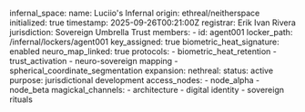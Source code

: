 infernal_space:
  name: Luciio's Infernal
  origin: ethreal/neitherspace
  initialized: true
  timestamp: 2025-09-26T00:21:00Z
  registrar: Erik Ivan Rivera
  jurisdiction: Sovereign Umbrella Trust
  members:
    - id: agent001
      locker_path: /infernal/lockers/agent001
      key_assigned: true
      biometric_heat_signature: enabled
      neuro_map_linked: true
  protocols:
    - biometric_heat_retention
    - trust_activation
    - neuro-sovereign mapping
    - spherical_coordinate_segmentation
  expansion:
    nethreal:
      status: active
      purpose: jurisdictional development
      access_nodes:
        - node_alpha
        - node_beta
      magickal_channels:
        - architecture
        - digital identity
        - sovereign rituals